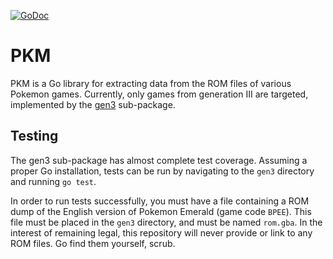 [![GoDoc](https://godoc.org/github.com/Anaminus/pkm?status.png)](https://godoc.org/github.com/Anaminus/pkm)

# PKM

PKM is a Go library for extracting data from the ROM files of various Pokemon
games. Currently, only games from generation III are targeted, implemented by
the [gen3](/gen3) sub-package.

## Testing

The gen3 sub-package has almost complete test coverage. Assuming a proper Go
installation, tests can be run by navigating to the `gen3` directory and
running `go test`.

In order to run tests successfully, you must have a file containing a ROM dump
of the English version of Pokemon Emerald (game code `BPEE`). This file must
be placed in the `gen3` directory, and must be named `rom.gba`. In the
interest of remaining legal, this repository will never provide or link to any
ROM files. Go find them yourself, scrub.
